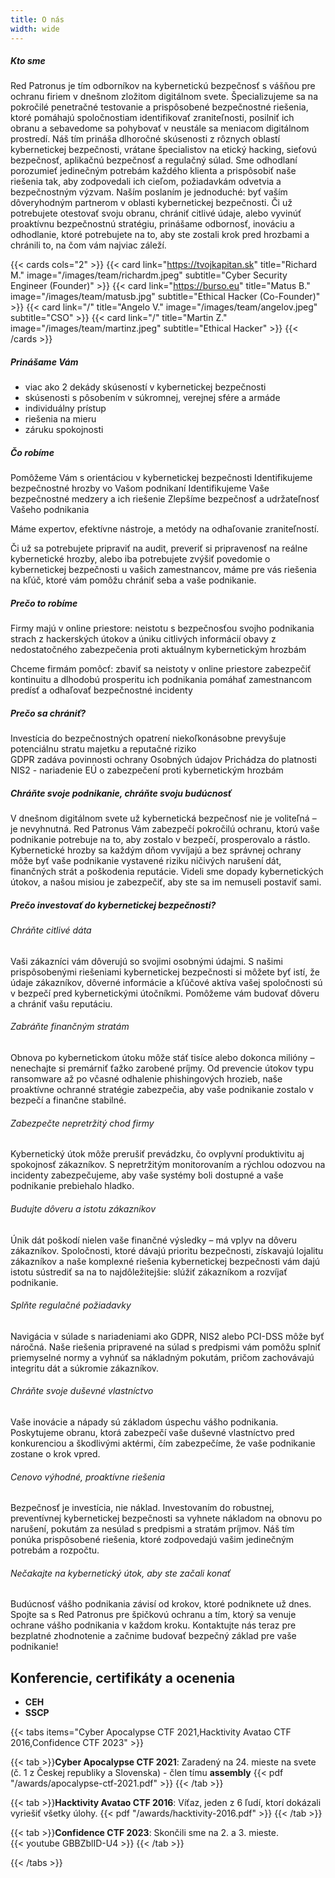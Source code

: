 ```yaml
---
title: O nás
width: wide
---
```


##### Kto sme
Red Patronus je tím odborníkov na kybernetickú bezpečnosť s vášňou pre ochranu firiem v dnešnom zložitom digitálnom svete. Špecializujeme sa na pokročilé penetračné testovanie a prispôsobené bezpečnostné riešenia, ktoré pomáhajú spoločnostiam identifikovať zraniteľnosti, posilniť ich obranu a sebavedome sa pohybovať v neustále sa meniacom digitálnom prostredí. 
Náš tím prináša dlhoročné skúsenosti z rôznych oblastí kybernetickej bezpečnosti, vrátane špecialistov na etický hacking, sieťovú bezpečnosť, aplikačnú bezpečnosť a regulačný súlad. Sme odhodlaní porozumieť jedinečným potrebám každého klienta a prispôsobiť naše riešenia tak, aby zodpovedali ich cieľom, požiadavkám odvetvia a bezpečnostným výzvam.
Naším poslaním je jednoduché: byť vaším dôveryhodným partnerom v oblasti kybernetickej bezpečnosti. Či už potrebujete otestovať svoju obranu, chrániť citlivé údaje, alebo vyvinúť proaktívnu bezpečnostnú stratégiu, prinášame odbornosť, inováciu a odhodlanie, ktoré potrebujete na to, aby ste zostali krok pred hrozbami a chránili to, na čom vám najviac záleží.

{{< cards cols="2" >}}
  {{< card link="https://tvojkapitan.sk" title="Richard M." image="/images/team/richardm.jpeg" subtitle="Cyber Security Engineer (Founder)" >}}
  {{< card link="https://burso.eu" title="Matus B." image="/images/team/matusb.jpg" subtitle="Ethical Hacker (Co-Founder)" >}}
   {{< card link="/" title="Angelo V." image="/images/team/angelov.jpeg" subtitle="CSO" >}}
   {{< card link="/" title="Martin Z." image="/images/team/martinz.jpeg" subtitle="Ethical Hacker" >}}
{{< /cards >}}

##### Prinášame Vám
- viac ako 2 dekády skúseností v kybernetickej bezpečnosti
- skúsenosti s pôsobením v súkromnej, verejnej sfére a armáde
- individuálny prístup
- riešenia na mieru
- záruku spokojnosti

##### Čo robíme
Pomôžeme Vám s orientáciou v kybernetickej bezpečnosti
Identifikujeme bezpečnostné hrozby vo Vašom podnikaní
Identifikujeme Vaše bezpečnostné medzery a ich riešenie
Zlepšíme bezpečnosť a udržateľnosť Vašeho podnikania

Máme expertov, efektívne nástroje, a metódy na odhaľovanie zraniteľností. 

Či už sa potrebujete pripraviť na audit,  preveriť si pripravenosť na reálne kybernetické hrozby, alebo iba potrebujete zvýšiť povedomie o kybernetickej bezpečnosti u vašich zamestnancov, máme pre vás riešenia na kľúč, ktoré vám pomôžu chrániť seba a vaše podnikanie.

##### Prečo to robíme

Firmy majú v online priestore:
neistotu s bezpečnosťou svojho podnikania
strach z hackerských útokov a úniku citlivých informácií
obavy z nedostatočného zabezpečenia proti aktuálnym kybernetickým hrozbám

Chceme firmám pomôcť:
zbaviť sa neistoty v online priestore
zabezpečiť kontinuitu a dlhodobú prosperitu ich podnikania
pomáhať zamestnancom predísť a odhaľovať bezpečnostné incidenty


##### Prečo sa chrániť?

Investícia do bezpečnostných opatrení niekoľkonásobne prevyšuje potenciálnu stratu majetku a reputačné riziko  
GDPR zadáva povinnosti ochrany Osobných údajov
Prichádza do platnosti NIS2 - nariadenie EÚ o zabezpečení proti kybernetickým hrozbám

##### Chráňte svoje podnikanie, chráňte svoju budúcnosť
V dnešnom digitálnom svete už kybernetická bezpečnosť nie je voliteľná – je nevyhnutná. Red Patronus Vám zabezpečí pokročilú ochranu, ktorú vaše podnikanie potrebuje na to, aby zostalo v bezpečí, prosperovalo a rástlo. Kybernetické hrozby sa každým dňom vyvíjajú a bez správnej ochrany môže byť vaše podnikanie vystavené riziku ničivých narušení dát, finančných strát a poškodenia reputácie. Videli sme dopady kybernetických útokov, a našou misiou je zabezpečiť, aby ste sa im nemuseli postaviť sami.

##### Prečo investovať do kybernetickej bezpečnosti?

###### Chráňte citlivé dáta
Vaši zákazníci vám dôverujú so svojimi osobnými údajmi. S našimi prispôsobenými riešeniami kybernetickej bezpečnosti si môžete byť istí, že údaje zákazníkov, dôverné informácie a kľúčové aktíva vašej spoločnosti sú v bezpečí pred kybernetickými útočníkmi. Pomôžeme vám budovať dôveru a chrániť vašu reputáciu.

###### Zabráňte finančným stratám
Obnova po kybernetickom útoku môže stáť tisíce alebo dokonca milióny – nenechajte si premárniť ťažko zarobené príjmy. Od prevencie útokov typu ransomware až po včasné odhalenie phishingových hrozieb, naše proaktívne ochranné stratégie zabezpečia, aby vaše podnikanie zostalo v bezpečí a finančne stabilné.

###### Zabezpečte nepretržitý chod firmy
Kybernetický útok môže prerušiť prevádzku, čo ovplyvní produktivitu aj spokojnosť zákazníkov. S nepretržitým monitorovaním a rýchlou odozvou na incidenty zabezpečujeme, aby vaše systémy boli dostupné a vaše podnikanie prebiehalo hladko.

###### Budujte dôveru a istotu zákazníkov
Únik dát poškodí nielen vaše finančné výsledky – má vplyv na dôveru zákazníkov. Spoločnosti, ktoré dávajú prioritu bezpečnosti, získavajú lojalitu zákazníkov a naše komplexné riešenia kybernetickej bezpečnosti vám dajú istotu sústrediť sa na to najdôležitejšie: slúžiť zákazníkom a rozvíjať podnikanie.

###### Splňte regulačné požiadavky
Navigácia v súlade s nariadeniami ako GDPR, NIS2 alebo PCI-DSS môže byť náročná. Naše riešenia pripravené na súlad s predpismi vám pomôžu splniť priemyselné normy a vyhnúť sa nákladným pokutám, pričom zachovávajú integritu dát a súkromie zákazníkov.

###### Chráňte svoje duševné vlastníctvo
Vaše inovácie a nápady sú základom úspechu vášho podnikania. Poskytujeme obranu, ktorá zabezpečí vaše duševné vlastníctvo pred konkurenciou a škodlivými aktérmi, čím zabezpečíme, že vaše podnikanie zostane o krok vpred.

###### Cenovo výhodné, proaktívne riešenia
Bezpečnosť je investícia, nie náklad. Investovaním do robustnej, preventívnej kybernetickej bezpečnosti sa vyhnete nákladom na obnovu po narušení, pokutám za nesúlad s predpismi a stratám príjmov. Náš tím ponúka prispôsobené riešenia, ktoré zodpovedajú vašim jedinečným potrebám a rozpočtu.

###### Nečakajte na kybernetický útok, aby ste začali konať

Budúcnosť vášho podnikania závisí od krokov, ktoré podniknete už dnes. Spojte sa s Red Patronus pre špičkovú ochranu a tím, ktorý sa venuje ochrane vášho podnikania v každom kroku. Kontaktujte nás teraz pre bezplatné zhodnotenie a začnime budovať bezpečný základ pre vaše podnikanie!

## Konferencie, certifikáty a ocenenia

- **CEH**
- **SSCP**
 
{{< tabs items="Cyber Apocalypse CTF 2021,Hacktivity Avatao CTF 2016,Confidence CTF 2023" >}}

  {{< tab >}}**Cyber Apocalypse CTF 2021**: Zaradený na 24. mieste na svete (č. 1 z Českej republiky a Slovenska) - člen tímu **assembly**
   {{< pdf "/awards/apocalypse-ctf-2021.pdf" >}}
  {{< /tab >}}
  
  {{< tab >}}**Hacktivity Avatao CTF 2016**: Víťaz, jeden z 6 ľudí, ktorí dokázali vyriešiť všetky úlohy.
  {{< pdf "/awards/hacktivity-2016.pdf" >}}
  {{< /tab >}}
  
  {{< tab >}}**Confidence CTF 2023**: 
   Skončili sme na 2. a 3. mieste.  
   {{< youtube GBBZblID-U4 >}}
  {{< /tab >}}

{{< /tabs >}}
